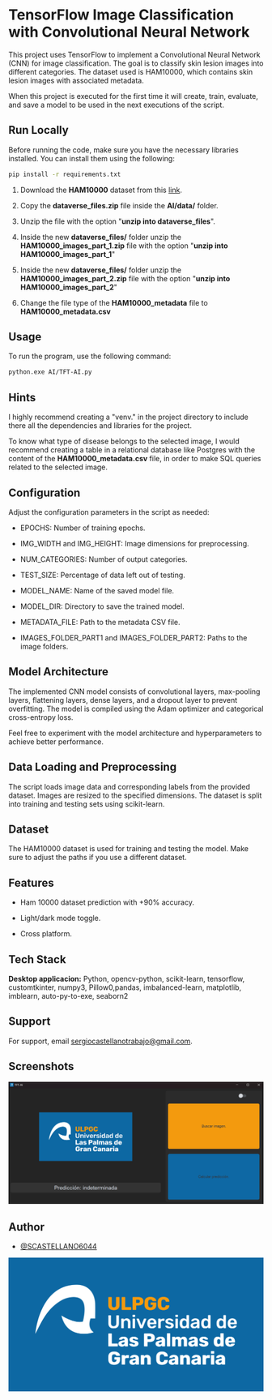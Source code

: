 # TensorFlow Image Classification with Convolutional Neural Network

This project uses TensorFlow to implement a Convolutional Neural Network (CNN) for image classification. The goal is to classify skin lesion images into different categories. The dataset used is HAM10000, which contains skin lesion images with associated metadata.

When this project is executed for the first time it will create, train, evaluate, and save a model to be used in the next executions of the script.

## Run Locally

Before running the code, make sure you have the necessary libraries installed. You can install them using the following:

```bash
pip install -r requirements.txt
```

1. Download the **HAM10000** dataset from this [link](https://dataverse.harvard.edu/dataset.xhtml?persistentId=doi:10.7910/DVN/DBW86T). 

2. Copy the **dataverse_files.zip** file inside the **AI/data/** folder.

3. Unzip the file with the option "**unzip into dataverse_files**".

4. Inside the new **dataverse_files/** folder unzip the **HAM10000_images_part_1.zip** file with the option "**unzip into HAM10000_images_part_1**"

5. Inside the new **dataverse_files/** folder unzip the **HAM10000_images_part_2.zip** file with the option "**unzip into HAM10000_images_part_2**"

6. Change the file type of the **HAM10000_metadata** file to **HAM10000_metadata.csv**

## Usage

To run the program, use the following command:

```bash
python.exe AI/TFT-AI.py
```

## Hints

I highly recommend creating a "venv." in the project directory to include there all the dependencies and libraries for the project.

To know what type of disease belongs to the selected image, I would recommend creating a table in a relational database like Postgres with the content of the **HAM10000_metadata.csv** file, in order to make SQL queries related to the selected image.

## Configuration

Adjust the configuration parameters in the script as needed:

- EPOCHS: Number of training epochs.

- IMG_WIDTH and IMG_HEIGHT: Image dimensions for preprocessing.

- NUM_CATEGORIES: Number of output categories.

- TEST_SIZE: Percentage of data left out of testing.

- MODEL_NAME: Name of the saved model file.

- MODEL_DIR: Directory to save the trained model.

- METADATA_FILE: Path to the metadata CSV file.

- IMAGES_FOLDER_PART1 and IMAGES_FOLDER_PART2: Paths to the image folders.

## Model Architecture

The implemented CNN model consists of convolutional layers, max-pooling layers, flattening layers, dense layers, and a dropout layer to prevent overfitting. The model is compiled using the Adam optimizer and categorical cross-entropy loss.

Feel free to experiment with the model architecture and hyperparameters to achieve better performance.

## Data Loading and Preprocessing

The script loads image data and corresponding labels from the provided dataset. Images are resized to the specified dimensions. The dataset is split into training and testing sets using scikit-learn.

## Dataset

The HAM10000 dataset is used for training and testing the model. Make sure to adjust the paths if you use a different dataset.

## Features

- Ham 10000 dataset prediction with +90% accuracy.

- Light/dark mode toggle.

- Cross platform.

## Tech Stack

**Desktop applicacion:** Python, opencv-python, scikit-learn, tensorflow, customtkinter, numpy3, Pillow0,pandas, imbalanced-learn, matplotlib, imblearn, auto-py-to-exe, seaborn2 

## Support

For support, email sergiocastellanotrabajo@gmail.com.

## Screenshots

![User interface](./AI/media/front-end/view.png "User interface.")

## Author

- [@SCASTELLANO6044](https://www.github.com/scastellano6044)

<img title="" src="./AI/media/ulpgc-logo.png" alt="Logo" data-align="center">